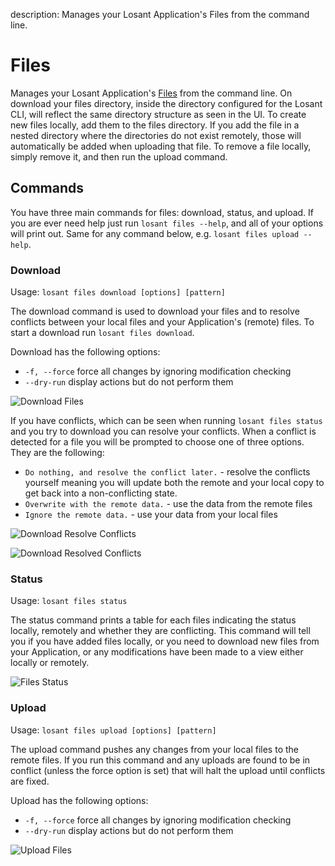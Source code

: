 description: Manages your Losant Application's Files from the command line.

# Files

Manages your Losant Application's [Files](/applications/files) from the command line. On download your files directory, inside the directory configured for the Losant CLI, will reflect the same directory structure as seen in the UI. To create new files locally, add them to the files directory. If you add the file in a nested directory where the directories do not exist remotely, those will automatically be added when uploading that file. To remove a file locally, simply remove it, and then run the upload command.

## Commands

You have three main commands for files: download, status, and upload. If you are ever need help just run `losant files --help`, and all of your options will print out. Same for any command below, e.g. `losant files upload --help`.

### Download

Usage: `losant files download [options] [pattern]`

The download command is used to download your files and to resolve conflicts between your local files and your Application's (remote) files. To start a download run `losant files download`.

Download has the following options:

- `-f, --force` force all changes by ignoring modification checking
- `--dry-run` display actions but do not perform them

![Download Files](/images/cli/files-download-success.png "Files Download Success")

If you have conflicts, which can be seen when running `losant files status` and you try to download you can resolve your conflicts. When a conflict is detected for a file you will be prompted to choose one of three options. They are the following: 

- `Do nothing, and resolve the conflict later.` - resolve the conflicts yourself meaning you will update both the remote and your local copy to get back into a non-conflicting state.
- `Overwrite with the remote data.` - use the data from the remote files
- `Ignore the remote data.` - use your data from your local files

![Download Resolve Conflicts](/images/cli/files-download-conflicts.png "Files Download Resolve Conflicts")

![Download Resolved Conflicts](/images/cli/files-download-resolved.png "Files Download Resolved Conflicts")

### Status

Usage: `losant files status`

The status command prints a table for each files indicating the status locally, remotely and whether they are conflicting. This command will tell you if you have added files locally, or you need to download new files from your Application, or any modifications have been made to a view either locally or remotely.

![Files Status](/images/cli/files-status.png "Files Status")

### Upload

Usage: `losant files upload [options] [pattern]`

The upload command pushes any changes from your local files to the remote files. If you run this command and any uploads are found to be in conflict (unless the force option is set) that will halt the upload until conflicts are fixed.

Upload has the following options:

- `-f, --force` force all changes by ignoring modification checking
- `--dry-run` display actions but do not perform them

![Upload Files](/images/cli/files-upload-success.png "Files Upload Success")
